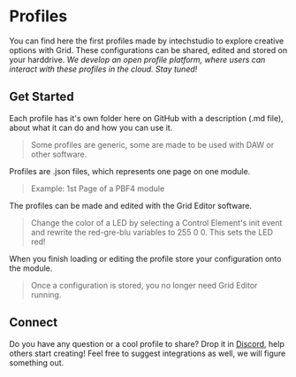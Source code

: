 # Profiles
You can find here the first profiles made by intechstudio to explore creative options with Grid. These configurations can be shared, edited and stored on your harddrive. 
*We develop an open profile platform, where users can interact with these profiles in the cloud. Stay tuned!*

## Get Started

Each profile has it's own folder here on GitHub with a description (.md file), about what it can do and how you can use it.
> Some profiles are generic, some are made to be used with DAW or other software.

Profiles are .json files, which represents one page on one module.
> Example: 1st Page of a PBF4 module

The profiles can be made and edited with the Grid Editor software.
> Change the color of a LED by selecting a Control Element's init event and rewrite the red-gre-blu variables to 255 0 0. This sets the LED red!

When you finish loading or editing the profile store your configuration onto the module.
> Once a configuration is stored, you no longer need Grid Editor running.

## Connect
Do you have any question or a cool profile to share? Drop it in [Discord](https://discord.gg/GRUdF2R), help others start creating! Feel free to suggest integrations as well, we will figure something out.



